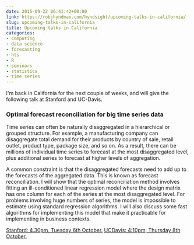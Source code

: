 ```yaml
---
date: 2015-09-22 06:41:42+00:00
link: https://robjhyndman.com/hyndsight/upcoming-talks-in-california/
slug: upcoming-talks-in-california
title: Upcoming talks in California
categories:
- computing
- data science
- forecasting
- hts
- R
- seminars
- statistics
- time series
---
```


I'm back in California for the next couple of weeks, and will give the following talk at Stanford and UC-Davis.

### **Optimal forecast reconciliation for big time series data**

Time series can often be naturally disaggregated in a hierarchical or grouped structure. For example, a manufacturing company can disaggregate total demand for their products by country of sale, retail outlet, product type, package size, and so on. As a result, there can be millions of individual time series to forecast at the most disaggregated level, plus additional series to forecast at higher levels of aggregation.

A common constraint is that the disaggregated forecasts need to add up to the forecasts of the aggregated data. This is known as forecast reconciliation. I will show that the optimal reconciliation method involves fitting an ill-conditioned linear regression model where the design matrix has one column for each of the series at the most disaggregated level. For problems involving huge numbers of series, the model is impossible to estimate using standard regression algorithms. I will also discuss some fast algorithms for implementing this model that make it practicable for implementing in business contexts.

[Stanford: 4.30pm, Tuesday 6th October.](https://statistics.stanford.edu/sites/default/files/Oct06-2015.pdf)
[UCDavis: 4:10pm, Thursday 8th October.](http://www.stat.ucdavis.edu/seminars/library/2015-16/fall15/100815-hyndman.html)
